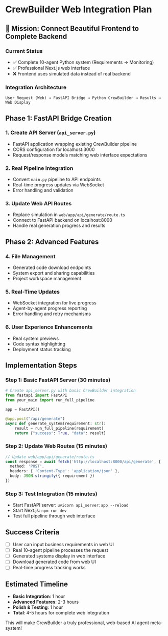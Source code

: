 # CrewBuilder Web Integration Plan

## 🎯 Mission: Connect Beautiful Frontend to Complete Backend

### Current Status
- ✅ Complete 10-agent Python system (Requirements → Monitoring)
- ✅ Professional Next.js web interface 
- ❌ Frontend uses simulated data instead of real backend

### Integration Architecture

```
User Request (Web) → FastAPI Bridge → Python CrewBuilder → Results → Web Display
```

## Phase 1: FastAPI Bridge Creation

### 1. Create API Server (`api_server.py`)
- FastAPI application wrapping existing CrewBuilder pipeline
- CORS configuration for localhost:3000
- Request/response models matching web interface expectations

### 2. Real Pipeline Integration
- Convert `main.py` pipeline to API endpoints
- Real-time progress updates via WebSocket
- Error handling and validation

### 3. Update Web API Routes
- Replace simulation in `web/app/api/generate/route.ts`
- Connect to FastAPI backend on localhost:8000
- Handle real generation progress and results

## Phase 2: Advanced Features

### 4. File Management
- Generated code download endpoints
- System export and sharing capabilities
- Project workspace management

### 5. Real-Time Updates
- WebSocket integration for live progress
- Agent-by-agent progress reporting
- Error handling and retry mechanisms

### 6. User Experience Enhancements
- Real system previews
- Code syntax highlighting
- Deployment status tracking

## Implementation Steps

### Step 1: Basic FastAPI Server (30 minutes)
```python
# Create api_server.py with basic CrewBuilder integration
from fastapi import FastAPI
from your_main import run_full_pipeline

app = FastAPI()

@app.post("/api/generate")
async def generate_system(requirement: str):
    result = run_full_pipeline(requirement)
    return {"success": True, "data": result}
```

### Step 2: Update Web Routes (15 minutes)
```typescript
// Update web/app/api/generate/route.ts
const response = await fetch('http://localhost:8000/api/generate', {
  method: 'POST',
  headers: { 'Content-Type': 'application/json' },
  body: JSON.stringify({ requirement })
})
```

### Step 3: Test Integration (15 minutes)
- Start FastAPI server: `uvicorn api_server:app --reload`
- Start Next.js: `npm run dev`
- Test full pipeline through web interface

## Success Criteria
- [ ] User can input business requirements in web UI
- [ ] Real 10-agent pipeline processes the request
- [ ] Generated systems display in web interface
- [ ] Download generated code from web UI
- [ ] Real-time progress tracking works

## Estimated Timeline
- **Basic Integration**: 1 hour
- **Advanced Features**: 2-3 hours  
- **Polish & Testing**: 1 hour
- **Total**: 4-5 hours for complete web integration

This will make CrewBuilder a truly professional, web-based AI agent meta-system!

